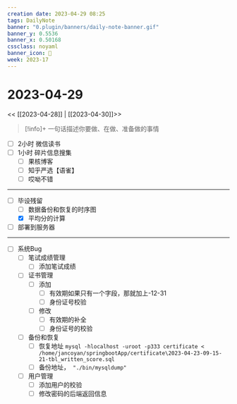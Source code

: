 ```yaml
---
creation date: 2023-04-29 08:25
tags: DailyNote
banner: "0.plugin/banners/daily-note-banner.gif"
banner_y: 0.5536
banner_x: 0.50168
cssclass: noyaml
banner_icon: 💌
week: 2023-17
---
```


# 2023-04-29

<< [[2023-04-28]] | [[2023-04-30]]>>


> [!info]+ 一句话描述你要做、在做、准备做的事情
> 


- [ ] 2小时 微信读书
- [ ] 1小时 碎片信息搜集
	- [ ] 果核博客
	- [ ] 知乎严选【语雀】
	- [ ] 哎呦不错

---

- [ ] 毕设残留
	- [ ] 数据备份和恢复的时序图
	- [x] 平均分的计算
- [ ] 部署到服务器

---

- [ ] 系统Bug
	- [ ] 笔试成绩管理
		- [ ] 添加笔试成绩
	- [ ] 证书管理
		- [ ] 添加
			- [ ] 有效期如果只有一个字段，那就加上-12-31
			- [ ] 身份证号校验
		- [ ] 修改
			- [ ] 有效期的补全
			- [ ] 身份证号的校验
	- [ ] 备份和恢复
		- [ ] 恢复地址 `mysql -hlocalhost -uroot -p333 certificate < /home/jancoyan/springbootApp/certificate\2023-04-23-09-15-21-tbl_written_score.sql`
		- [ ] 备份地址，` "./bin/mysqldump"`
	- [ ] 用户管理
		- [ ] 添加用户的校验
		- [ ] 修改密码的后端返回信息